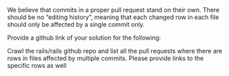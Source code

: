 We believe that commits in a proper pull request stand on their own. There should be no “editing
history”, meaning that each changed row in each file should only be affected by a single commit
only.

Provide a github link of your solution for the following:

Crawl the rails/rails github repo and list all the pull requests where there are rows in files
affected by multiple commits. Please provide links to the specific rows as well